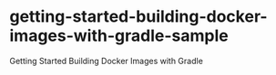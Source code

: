 # getting-started-building-docker-images-with-gradle-sample
Getting Started Building Docker Images with Gradle
